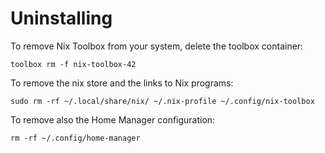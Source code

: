 # Uninstalling

To remove Nix Toolbox from your system, delete the toolbox container:

```shell
toolbox rm -f nix-toolbox-42
```

To remove the nix store and the links to Nix programs:

```shell
sudo rm -rf ~/.local/share/nix/ ~/.nix-profile ~/.config/nix-toolbox
```

To remove also the Home Manager configuration:

```shell
rm -rf ~/.config/home-manager
```
